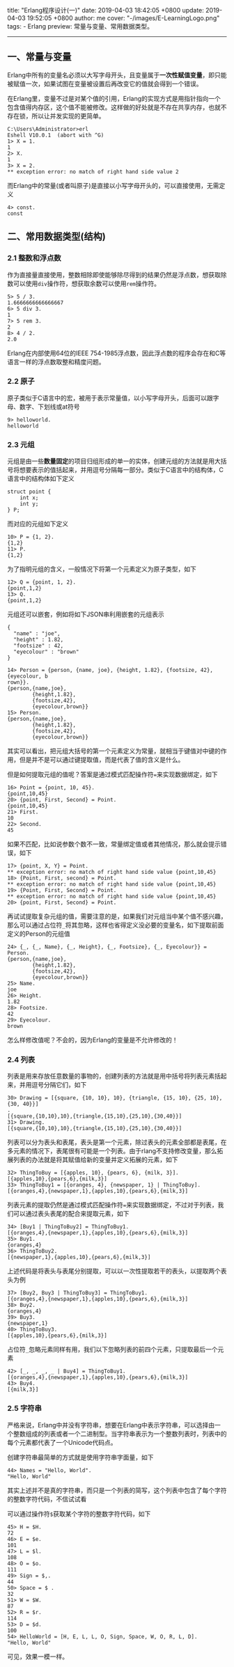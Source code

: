 title: "Erlang程序设计(一)"
date: 2019-04-03 18:42:05 +0800
update: 2019-04-03 19:52:05 +0800
author: me
cover: "-/images/E-LearningLogo.png"
tags:
    - Erlang
preview: 常量与变量、常用数据类型。

---

## 一、常量与变量

Erlang中所有的变量名必须以大写字母开头，且变量属于**一次性赋值变量**，即只能被赋值一次，如果试图在变量被设置后再改变它的值就会得到一个错误。

在Erlang里，变量不过是对某个值的引用，Erlang的实现方式是用指针指向一个包含值得内存区，这个值不能被修改。这样做的好处就是不存在共享内存，也就不存在锁，所以让并发实现的更简单。

```
C:\Users\Administrator>erl
Eshell V10.0.1  (abort with ^G)
1> X = 1.
1
2> X.
1
3> X = 2.
** exception error: no match of right hand side value 2
```

而Erlang中的常量(或者叫原子)是直接以小写字母开头的，可以直接使用，无需定义

```
4> const.
const
```

## 二、常用数据类型(结构)

### 2.1 整数和浮点数

作为直接量直接使用，整数相除即使能够除尽得到的结果仍然是浮点数，想获取除数可以使用`div`操作符，想获取余数可以使用`rem`操作符。

```
5> 5 / 3.
1.6666666666666667
6> 5 div 3.
1
7> 5 rem 3.
2
8> 4 / 2.
2.0
```

Erlang在内部使用64位的IEEE 754-1985浮点数，因此浮点数的程序会存在和C等语言一样的浮点数取整和精度问题。

### 2.2 原子

原子类似于C语言中的宏，被用于表示常量值，以小写字母开头，后面可以跟字母、数字、下划线或at符号

```
9> helloworld.
helloworld
```

### 2.3 元组

元组是由一些**数量固定**的项目归组形成的单一的实体，创建元组的方法就是用大括号将想要表示的值括起来，并用逗号分隔每一部分。类似于C语言中的结构体，C语言中的结构体如下定义

```
struct point {
    int x;
    int y;
} P;
```

而对应的元组如下定义

```
10> P = {1, 2}.
{1,2}
11> P.
{1,2}
```

为了指明元组的含义，一般情况下将第一个元素定义为原子类型，如下

```
12> Q = {point, 1, 2}.
{point,1,2}
13> Q.
{point,1,2}
```

元组还可以嵌套，例如将如下JSON串利用嵌套的元组表示

```
{
  "name" : "joe",
  "height" : 1.82,
  "footsize" : 42,
  "eyecolour" : "brown"
}
```

```
14> Person = {person, {name, joe}, {height, 1.82}, {footsize, 42}, {eyecolour, b
rown}}.
{person,{name,joe},
        {height,1.82},
        {footsize,42},
        {eyecolour,brown}}
15> Person.
{person,{name,joe},
        {height,1.82},
        {footsize,42},
        {eyecolour,brown}}
```

其实可以看出，把元组大括号的第一个元素定义为常量，就相当于键值对中键的作用，但是并不是可以通过键提取值，而是代表了值的含义是什么。

但是如何提取元组的值呢？答案是通过模式匹配操作符`=`来实现数据绑定，如下

```
16> Point = {point, 10, 45}.
{point,10,45}
20> {point, First, Second} = Point.
{point,10,45}
21> First.
10
22> Second.
45
```

如果不匹配，比如说参数个数不一致，常量绑定值或者其他情况，那么就会提示错误，如下

```
17> {point, X, Y} = Point.
** exception error: no match of right hand side value {point,10,45}
18> {Point, First, second} = Point.
** exception error: no match of right hand side value {point,10,45}
19> {Point, First, Second} = Point.
** exception error: no match of right hand side value {point,10,45}
20> {point, First, Second} = Point.
```

再试试提取复杂元组的值，需要注意的是，如果我们对元组当中某个值不感兴趣，那么可以通过占位符`_`将其忽略，这样也省得定义没必要的变量名，如下提取前面定义的Person的元组值

```
24> {_, {_, Name}, {_, Height}, {_, Footsize}, {_, Eyecolour}} = Person.
{person,{name,joe},
        {height,1.82},
        {footsize,42},
        {eyecolour,brown}}
25> Name.
joe
26> Height.
1.82
28> Footsize.
42
29> Eyecolour.
brown
```

怎么样修改值呢？不会的，因为Erlang的变量是不允许修改的！

### 2.4 列表

列表是用来存放任意数量的事物的，创建列表的方法就是用中括号将列表元素括起来，并用逗号分隔它们，如下

```
30> Drawing = [{square, {10, 10}, 10}, {triangle, {15, 10}, {25, 10}, {30, 40}}]
.
[{square,{10,10},10},{triangle,{15,10},{25,10},{30,40}}]
31> Drawing.
[{square,{10,10},10},{triangle,{15,10},{25,10},{30,40}}]
```

列表可以分为表头和表尾，表头是第一个元素，除过表头的元素全部都是表尾，在多元素的情况下，表尾很有可能是一个列表。由于rlang不支持修改变量，那么拓展列表的办法就是将其赋值给新的变量并定义拓展的元素，如下

```
32> ThingToBuy = [{apples, 10}, {pears, 6}, {milk, 3}].
[{apples,10},{pears,6},{milk,3}]
33> ThingToBuy1 = [{oranges, 4}, {newspaper, 1} | ThingToBuy].
[{oranges,4},{newspaper,1},{apples,10},{pears,6},{milk,3}]
```

列表元素的提取仍然是通过模式匹配操作符`=`来实现数据绑定，不过对于列表，我们可以通过表头表尾的配合来提取元素，如下

```
34> [Buy1 | ThingToBuy2] = ThingToBuy1.
[{oranges,4},{newspaper,1},{apples,10},{pears,6},{milk,3}]
35> Buy1.
{oranges,4}
36> ThingToBuy2.
[{newspaper,1},{apples,10},{pears,6},{milk,3}]
```

上述代码是将表头与表尾分别提取，可以以一次性提取若干的表头，以提取两个表头为例

```
37> [Buy2, Buy3 | ThingToBuy3] = ThingToBuy1.
[{oranges,4},{newspaper,1},{apples,10},{pears,6},{milk,3}]
38> Buy2.
{oranges,4}
39> Buy3.
{newspaper,1}
40> ThingToBuy3.
[{apples,10},{pears,6},{milk,3}]
```

占位符`_`忽略元素同样有用，我们以下忽略列表的前四个元素，只提取最后一个元素

```
42> [_, _, _, _ | Buy4] = ThingToBuy1.
[{oranges,4},{newspaper,1},{apples,10},{pears,6},{milk,3}]
43> Buy4.
[{milk,3}]
```

### 2.5 字符串

严格来说，Erlang中并没有字符串，想要在Erlang中表示字符串，可以选择由一个整数组成的列表或者一个二进制型。当字符串表示为一个整数列表时，列表中的每个元素都代表了一个Unicode代码点。

创建字符串最简单的方式就是使用字符串字面量，如下

```
44> Names = "Hello, World".
"Hello, World"
```

其实上述并不是真的字符串，而只是一个列表的简写，这个列表中包含了每个字符的整数字符代码，不信试试看

可以通过操作符`$`获取某个字符的整数字符代码，如下

```
45> H = $H.
72
46> E = $e.
101
47> L = $l.
108
48> O = $o.
111
49> Sign = $,.
44
50> Space = $ .
32
51> W = $W.
87
52> R = $r.
114
53> D = $d.
100
54> HelloWorld = [H, E, L, L, O, Sign, Space, W, O, R, L, D].
"Hello, World"
```
可见，效果一模一样。